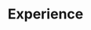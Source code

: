 ---
# An instance of the Experience widget.
# Documentation: https://wowchemy.com/docs/page-builder/
widget: experience

# This file represents a page section.
headless: true

# Order that this section appears on the page.
weight: 40

title: Experience
subtitle:

# Date format for experience
#   Refer to https://wowchemy.com/docs/customization/#date-format
date_format: Jan 2006

# Experiences.
#   Add/remove as many `experience` items below as you like.
#   Required fields are `title`, `company`, and `date_start`.
#   Leave `date_end` empty if it's your current employer.
#   Begin multi-line descriptions with YAML's `|2-` multi-line prefix.
experience:
  - title: Developer
    company: University
    company_url: ''
    company_logo: org-gc
    location: Hunan
    date_start: '2018-01-01'
    date_end: ''
    description: |2-
        Responsibilities include:
        
        * Analysing
        * Modelling
        * Deploying
        
  - title: Developer
    company: University X
    company_url: ''
    company_logo: org-x
    location: Hunan
    date_start: '2016-01-01'
    date_end: '2020-06-30'
    description: Modeling.

design:
  columns: '2'
---